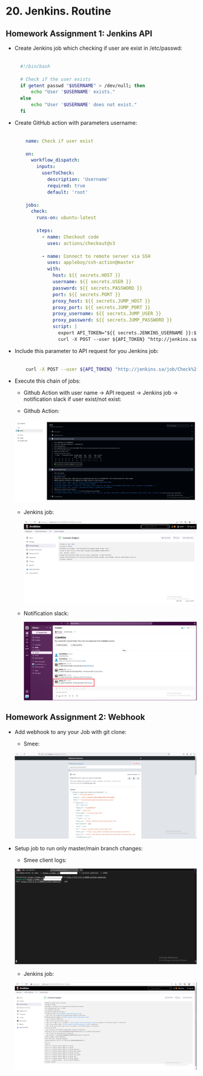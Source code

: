 # 20. Jenkins. Routine

## Homework Assignment 1: Jenkins API

* Create Jenkins job which checking if user are exist in /etc/passwd:

  ```bash

    #!/bin/bash

    # Check if the user exists
    if getent passwd "$USERNAME" > /dev/null; then
        echo "User '$USERNAME' exists."
    else
        echo "User '$USERNAME' does not exist."
    fi

  ```

* Create GitHub action with parameters username:

  ```yaml

      name: Check if user exist
      
      on:
        workflow_dispatch:
          inputs:
            userToCheck:
              description: 'Username'
              required: true
              default: 'root'
      
      jobs:
        check:
          runs-on: ubuntu-latest
      
          steps:
            - name: Checkout code
              uses: actions/checkout@v3
      
            - name: Connect to remote server via SSH
              uses: appleboy/ssh-action@master
              with:
                host: ${{ secrets.HOST }}
                username: ${{ secrets.USER }}
                password: ${{ secrets.PASSWORD }}
                port: ${{ secrets.PORT }} 
                proxy_host: ${{ secrets.JUMP_HOST }} 
                proxy_port: ${{ secrets.JUMP_PORT }} 
                proxy_username: ${{ secrets.JUMP_USER }} 
                proxy_password: ${{ secrets.JUMP_PASSWORD }} 
                script: |
                  export API_TOKEN="${{ secrets.JENKINS_USERNAME }}:${{ secrets.JENKINS_TOKEN }}"
                  curl -X POST --user ${API_TOKEN} "http://jenkins.sa/job/Check%20If%20User%20Exist/buildWithParameters?USERNAME=${{ inputs.userToCheck }}"

  ```

* Include this parameter to API request for you Jenkins job:

  ```bash

      curl -X POST --user ${API_TOKEN} "http://jenkins.sa/job/Check%20If%20User%20Exist/buildWithParameters?USERNAME=${{ inputs.userToCheck }}"

  ```  

* Execute this chain of jobs:

  *  Github Action with user name -> API request -> Jenkins job -> notification slack if user exist/not exist:

  *  Github Action:

    ![screenshot](screens/action-output.png)

  * Jenkins job:

    ![screenshot](screens/jenkins-output.png)

  * Notification slack:

    ![screenshot](screens/slack-message.png)

## Homework Assignment 2: Webhook

* Add webhook to any your Job with git clone:

   * Smee: 

    ![screenshot](screens/smee.png)
  
* Setup job to run only master/main branch changes:

   * Smee client logs: 

    ![screenshot](screens/smee-log.png)

   * Jenkins job:
    
    ![screenshot](screens/jenkins-git.png)
